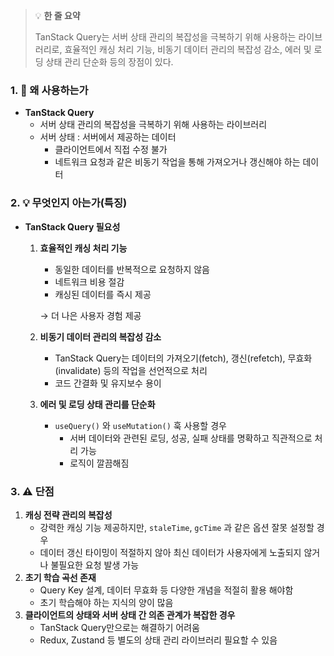 > 💡 **한 줄 요약**
>
> TanStack Query는 서버 상태 관리의 복잡성을 극복하기 위해 사용하는 라이브러리로, 효율적인 캐싱 처리 기능, 비동기 데이터 관리의 복잡성 감소, 에러 및 로딩 상태 관리 단순화 등의 장점이 있다.

### 1. 🤔 왜 사용하는가

- **TanStack Query**
  - 서버 상태 관리의 복잡성을 극복하기 위해 사용하는 라이브러리
  - 서버 상태 : 서버에서 제공하는 데이터
    - 클라이언트에서 직접 수정 불가
    - 네트워크 요청과 같은 비동기 작업을 통해 가져오거나 갱신해야 하는 데이터

### 2. 💡 무엇인지 아는가(특징)

- **TanStack Query 필요성**

  1. **효율적인 캐싱 처리 기능**

     - 동일한 데이터를 반복적으로 요청하지 않음
     - 네트워크 비용 절감
     - 캐싱된 데이터를 즉시 제공

     → 더 나은 사용자 경험 제공

  2. **비동기 데이터 관리의 복잡성 감소**
     - TanStack Query는 데이터의 가져오기(fetch), 갱신(refetch), 무효화(invalidate) 등의 작업을 선언적으로 처리
     - 코드 간결화 및 유지보수 용이
  3. **에러 및 로딩 상태 관리를 단순화**
     - `useQuery()` 와 `useMutation()` 훅 사용할 경우
       - 서버 데이터와 관련된 로딩, 성공, 실패 상태를 명확하고 직관적으로 처리 가능
       - 로직이 깔끔해짐

### 3. ⚠️ 단점

1. **캐싱 전략 관리의 복잡성**
   - 강력한 캐싱 기능 제공하지만, `staleTime`, `gcTime` 과 같은 옵션 잘못 설정할 경우
   - 데이터 갱신 타이밍이 적절하지 않아 최신 데이터가 사용자에게 노출되지 않거나 불필요한 요청 발생 가능
2. **초기 학습 곡선 존재**
   - Query Key 설계, 데이터 무효화 등 다양한 개념을 적절히 활용 해야함
   - 초기 학습해야 하는 지식의 양이 많음
3. **클라이언트의 상태와 서버 상태 간 의존 관계가 복잡한 경우**
   - TanStack Query만으로는 해결하기 어려움
   - Redux, Zustand 등 별도의 상태 관리 라이브러리 필요할 수 있음
